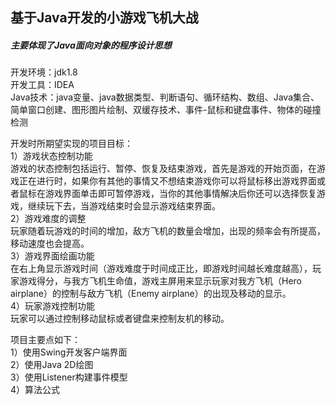 ## 基于Java开发的小游戏飞机大战
##### 主要体现了Java面向对象的程序设计思想
开发环境：jdk1.8<br>
开发工具：IDEA<br>
Java技术：java变量、java数据类型、判断语句、循环结构、数组、Java集合、简单窗口创建、图形图片绘制、双缓存技术、事件-鼠标和键盘事件、物体的碰撞检测<br>

开发时所期望实现的项目目标：<br>
  1）游戏状态控制功能<br>
游戏的状态控制包括运行、暂停、恢复及结束游戏，首先是游戏的开始页面，在游戏正在进行时，如果你有其他的事情又不想结束游戏你可以将鼠标移出游戏界面或者鼠标在游戏界面单击即可暂停游戏，当你的其他事情解决后你还可以选择恢复游戏，继续玩下去，当游戏结束时会显示游戏结束界面。<br>
  2）游戏难度的调整<br>
玩家随着玩游戏的时间的增加，敌方飞机的数量会增加，出现的频率会有所提高，移动速度也会提高。<br>
  3）游戏界面绘画功能<br>
在右上角显示游戏时间（游戏难度于时间成正比，即游戏时间越长难度越高），玩家游戏得分，与我方飞机生命值，游戏主屏用来显示玩家对我方飞机（Hero airplane）的控制与敌方飞机（Enemy airplane）的出现及移动的显示。<br>
  4）玩家游戏控制功能<br>
玩家可以通过控制移动鼠标或者键盘来控制友机的移动。<br>

项目主要点如下：<br>
  1）使用Swing开发客户端界面<br>
  2）使用Java 2D绘图<br>
  3）使用Listener构建事件模型<br>
  4）算法公式<br>
